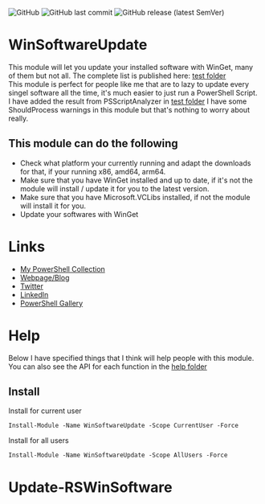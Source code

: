 ![GitHub](https://img.shields.io/github/license/rstolpe/WinSoftwareUpdate?style=plastic) ![GitHub last commit](https://img.shields.io/github/last-commit/rstolpe/WinSoftwareUpdate?style=plastic) ![GitHub release (latest SemVer)](https://img.shields.io/github/v/release/rstolpe/WinSoftwareUpdate?sort=semver&style=plastic)  
  
# WinSoftwareUpdate
This module will let you update your installed software with WinGet, many of them but not all. The complete list is published here: [test folder](https://github.com/rstolpe/WinSoftwareUpdate/tree/main/test)  
This module is perfect for people like me that are to lazy to update every singel software all the time, it's much easier to just run a PowerShell Script.  
I have added the result from PSScriptAnalyzer in [test folder](https://github.com/rstolpe/WinSoftwareUpdate/tree/main/test) I have some ShouldProcess warnings in this module but that's nothing to worry about really.

## This module can do the following
- Check what platform your currently running and adapt the downloads for that, if your running x86, amd64, arm64.
- Make sure that you have WinGet installed and up to date, if it's not the module will install / update it for you to the latest version.
- Make sure that you have Microsoft.VCLibs installed, if not the module will install it for you.
- Update your softwares with WinGet

# Links
* [My PowerShell Collection](https://github.com/rstolpe/PSCollection)
* [Webpage/Blog](https://www.stolpe.io)
* [Twitter](https://twitter.com/rstolpes)
* [LinkedIn](https://www.linkedin.com/in/rstolpe/)
* [PowerShell Gallery](https://www.powershellgallery.com/profiles/rstolpe)

# Help
Below I have specified things that I think will help people with this module.  
You can also see the API for each function in the [help folder](https://github.com/rstolpe/WinSoftwareUpdate/tree/main/help)

## Install
Install for current user
```
Install-Module -Name WinSoftwareUpdate -Scope CurrentUser -Force
```
  
Install for all users
```
Install-Module -Name WinSoftwareUpdate -Scope AllUsers -Force
```

# Update-RSWinSoftware


